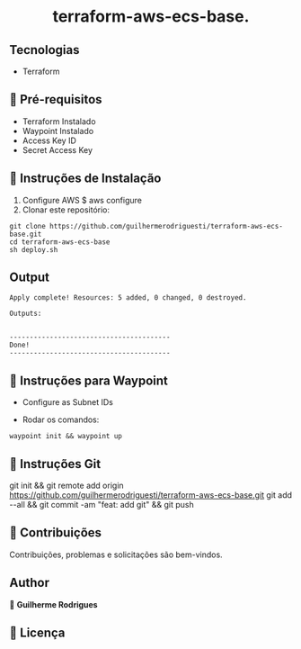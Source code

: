 
<h1 align="center">terraform-aws-ecs-base.</h1>

## Tecnologias

* Terraform

## 🚨 Pré-requisitos

* Terraform Instalado
* Waypoint Instalado
* Access Key ID
* Secret Access Key

## 🔧 Instruções de Instalação
1. Configure AWS
$ aws configure
2.  Clonar este repositório:
```
git clone https://github.com/guilhermerodriguesti/terraform-aws-ecs-base.git
cd terraform-aws-ecs-base
sh deploy.sh
```

## Output
```
Apply complete! Resources: 5 added, 0 changed, 0 destroyed.

Outputs:


----------------------------------------
Done!
----------------------------------------
```

## 🔧 Instruções para Waypoint

* Configure as Subnet IDs

* Rodar os comandos:
```
waypoint init && waypoint up
```

## 🔧 Instruções Git

git init && git remote add origin https://github.com/guilhermerodriguesti/terraform-aws-ecs-base.git
git add --all && git commit -am "feat: add git" && git push 
## 🤝 Contribuições

Contribuições, problemas e solicitações são bem-vindos.<br />

## Author

👤 **Guilherme Rodrigues**

## 📝 Licença
